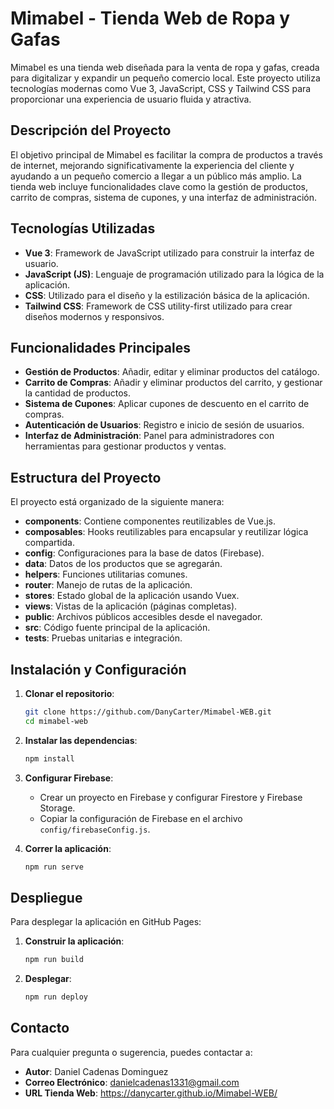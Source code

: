 # Mimabel - Tienda Web de Ropa y Gafas

Mimabel es una tienda web diseñada para la venta de ropa y gafas, creada para digitalizar y expandir un pequeño comercio local. Este proyecto utiliza tecnologías modernas como Vue 3, JavaScript, CSS y Tailwind CSS para proporcionar una experiencia de usuario fluida y atractiva.

## Descripción del Proyecto

El objetivo principal de Mimabel es facilitar la compra de productos a través de internet, mejorando significativamente la experiencia del cliente y ayudando a un pequeño comercio a llegar a un público más amplio. La tienda web incluye funcionalidades clave como la gestión de productos, carrito de compras, sistema de cupones, y una interfaz de administración.

## Tecnologías Utilizadas

- **Vue 3**: Framework de JavaScript utilizado para construir la interfaz de usuario.
- **JavaScript (JS)**: Lenguaje de programación utilizado para la lógica de la aplicación.
- **CSS**: Utilizado para el diseño y la estilización básica de la aplicación.
- **Tailwind CSS**: Framework de CSS utility-first utilizado para crear diseños modernos y responsivos.

## Funcionalidades Principales

- **Gestión de Productos**: Añadir, editar y eliminar productos del catálogo.
- **Carrito de Compras**: Añadir y eliminar productos del carrito, y gestionar la cantidad de productos.
- **Sistema de Cupones**: Aplicar cupones de descuento en el carrito de compras.
- **Autenticación de Usuarios**: Registro e inicio de sesión de usuarios.
- **Interfaz de Administración**: Panel para administradores con herramientas para gestionar productos y ventas.

## Estructura del Proyecto

El proyecto está organizado de la siguiente manera:

- **components**: Contiene componentes reutilizables de Vue.js.
- **composables**: Hooks reutilizables para encapsular y reutilizar lógica compartida.
- **config**: Configuraciones para la base de datos (Firebase).
- **data**: Datos de los productos que se agregarán.
- **helpers**: Funciones utilitarias comunes.
- **router**: Manejo de rutas de la aplicación.
- **stores**: Estado global de la aplicación usando Vuex.
- **views**: Vistas de la aplicación (páginas completas).
- **public**: Archivos públicos accesibles desde el navegador.
- **src**: Código fuente principal de la aplicación.
- **tests**: Pruebas unitarias e integración.

## Instalación y Configuración

1. **Clonar el repositorio**:
   ```sh
   git clone https://github.com/DanyCarter/Mimabel-WEB.git
   cd mimabel-web
   ```

2. **Instalar las dependencias**:
   ```sh
   npm install
   ```

3. **Configurar Firebase**:
   - Crear un proyecto en Firebase y configurar Firestore y Firebase Storage.
   - Copiar la configuración de Firebase en el archivo `config/firebaseConfig.js`.

4. **Correr la aplicación**:
   ```sh
   npm run serve
   ``` 

## Despliegue

Para desplegar la aplicación en GitHub Pages:


1. **Construir la aplicación**:
   ```sh
   npm run build
   ```

2. **Desplegar**:
   ```sh
   npm run deploy
   ```


## Contacto

Para cualquier pregunta o sugerencia, puedes contactar a:

- **Autor**: Daniel Cadenas Dominguez
- **Correo Electrónico**: danielcadenas1331@gmail.com
- **URL Tienda Web**: https://danycarter.github.io/Mimabel-WEB/